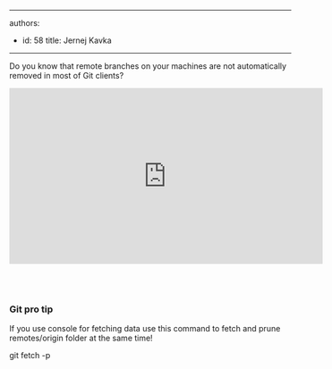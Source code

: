 

---
authors:
  - id: 58
    title: Jernej Kavka
---




<span class='intro'> ​Do you know that remote branches on your machines are not automatically removed in most of Git clients?<br> </span>

<div class="ms-rtestate-read ms-rte-embedcode ms-rte-embedil ms-rtestate-notify"><iframe width="560" height="315" src="https&#58;//www.youtube.com/embed/cEEo7lkZoRE" frameborder="0"></iframe>&#160;</div><p><br></p><h3 class="ssw15-rteElement-H3">Git pro tip​​</h3><p>If you use console for fetching data use this command to fetch&#160;and​ prune remotes/origin folder at the same time!</p><p class="ssw15-rteElement-CodeArea">git fetch -p​<br></p>


